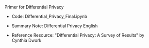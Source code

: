 Primer for Differential Privacy

- Code: Differential_Privacy_Final.ipynb

- Summary Note: Differential Privacy English

- Reference Resource: "Differential Privacy: A Survey of Results" by Cynthia Dwork
